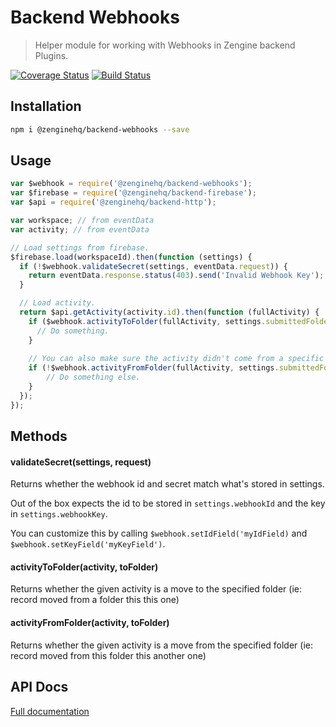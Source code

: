# Backend Webhooks

> Helper module for working with Webhooks in Zengine backend Plugins.

[![Coverage Status](https://coveralls.io/repos/github/ZengineHQ/zn-backend-webhooks/badge.svg?branch=master)](https://coveralls.io/github/ZengineHQ/zn-backend-webhooks?branch=master)   [![Build Status](https://circleci.com/gh/ZengineHQ/zn-backend-webhooks/tree/master.svg?style=shield)](https://circleci.com/gh/ZengineHQ/zn-backend-webhooks/tree/master)

## Installation

```bash
npm i @zenginehq/backend-webhooks --save
```

## Usage

```js
var $webhook = require('@zenginehq/backend-webhooks');
var $firebase = require('@zenginehq/backend-firebase');
var $api = require('@zenginehq/backend-http');

var workspace; // from eventData
var activity; // from eventData

// Load settings from firebase.
$firebase.load(workspaceId).then(function (settings) {
  if (!$webhook.validateSecret(settings, eventData.request)) {
    return eventData.response.status(403).send('Invalid Webhook Key');
  }

  // Load activity.
  return $api.getActivity(activity.id).then(function (fullActivity) {
    if ($webhook.activityToFolder(fullActivity, settings.submittedFolder)) {
      // Do something.
    }
    
    // You can also make sure the activity didn't come from a specific folder.
    if (!$webhook.activityFromFolder(fullActivity, settings.submittedFolder)) {
    	// Do something else.
    }
  });
});
```

## Methods

#### validateSecret(settings, request)

Returns whether the webhook id and secret match what's stored in settings.

Out of the box expects the id to be stored in `settings.webhookId` and the key in `settings.webhookKey`.

You can customize this by calling `$webhook.setIdField('myIdField)` and `$webhook.setKeyField('myKeyField')`. 

#### activityToFolder(activity, toFolder)

Returns whether the given activity is a move to the specified folder (ie: record moved from a folder this this one) 

#### activityFromFolder(activity, toFolder)

Returns whether the given activity is a move from the specified folder (ie: record moved from this folder this another one)

## API Docs

[Full documentation](https://zenginehq.github.io/zn-backend-webhooks)
